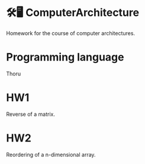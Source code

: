 # 🛠️🖥 ComputerArchitecture
Homework for the course of computer architectures.

# Programming language
Thoru

# HW1
Reverse of a matrix.

# HW2
Reordering of a n-dimensional array.
